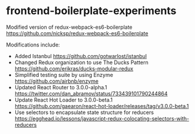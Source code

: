 # frontend-boilerplate-experiments

Modified version of redux-webpack-es6-boilerplate https://github.com/nicksp/redux-webpack-es6-boilerplate

Modifications include:
- Added Istanbul https://github.com/gotwarlost/istanbul
- Changed Redux organization to use The Ducks Pattern https://github.com/erikras/ducks-modular-redux
- Simplified testing suite by using Enzyme https://github.com/airbnb/enzyme
- Updated React Router to 3.0.0-alpha.1 https://twitter.com/dan_abramov/status/733439101790244864
- Update React Hot Loader to 3.0.0-beta.1 https://github.com/gaearon/react-hot-loader/releases/tag/v3.0.0-beta.1
- Use selectors to encapsulate state structure for reducers https://egghead.io/lessons/javascript-redux-colocating-selectors-with-reducers
